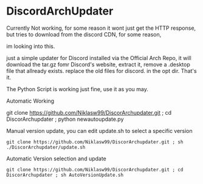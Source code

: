 # DiscordArchUpdater

 Currently Not working, for some reason it wont just get the HTTP response, but tries to download from the discord CDN, for some reason, 

im looking into this. 


just a simple updater for Discord installed via the Official Arch Repo, 
it will download the tar.gz fomr Discord's website,
extract it, 
remove a .desktop file that allready exists.
replace the old files for discord. in the opt dir.
That's it.


The Python Script is working just fine, use it as you may. 


Automatic Working

git clone https://github.com/Niklasw99/DiscorArchupdater.git ; cd DiscorArchupdater ; python newautoupdate.py

Manual version update, you can edit update.sh to select a specific version

```
git clone https://github.com/Niklasw99/DiscorArchupdater.git ; sh ./DiscorArchupdater/update.sh
```


Automatic Version selection and update
```
git clone https://github.com/Niklasw99/DiscorArchupdater.git ; cd DiscorArchupdater ; sh AutoVersionUpdate.sh
